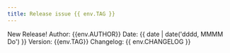 ```yaml
---
title: Release issue {{ env.TAG }}
---
```


New Release!
Author: {{env.AUTHOR}}
Date: {{ date | date('dddd, MMMM Do') }}
Version: {{env.TAG}}
Changelog: {{ env.CHANGELOG }}
